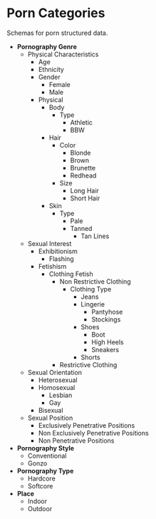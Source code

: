 # Porn Categories

Schemas for porn structured data.

* **Pornography Genre**
  * Physical Characteristics 
    * Age 
    * Ethnicity
    * Gender 
      * Female 
      * Male 
    * Physical
      * Body 
        * Type 
          * Athletic 
          * BBW
      * Hair 
        * Color 
          * Blonde 
          * Brown 
          * Brunette 
          * Redhead 
        * Size
          * Long Hair 
          * Short Hair 
      * Skin 
        * Type 
          * Pale 
          * Tanned
            * Tan Lines
  * Sexual Interest
    * Exhibitionism
      * Flashing 
    * Fetishism
      * Clothing Fetish 
        * Non Restrictive Clothing
          * Clothing Type
            * Jeans
            * Lingerie
              * Pantyhose
              * Stockings
            * Shoes
              * Boot
              * High Heels
              * Sneakers
            * Shorts
        * Restrictive Clothing
  * Sexual Orientation
    * Heterosexual 
    * Homosexual
      * Lesbian 
      * Gay 
    * Bisexual 
  * Sexual Position
    * Exclusively Penetrative Positions 
    * Non Exclusively Penetrative Positions
    * Non Penetrative Positions 
* **Pornography Style**
  * Conventional 
  * Gonzo
* **Pornography Type**
  * Hardcore
  * Softcore
* **Place**
  * Indoor
  * Outdoor
